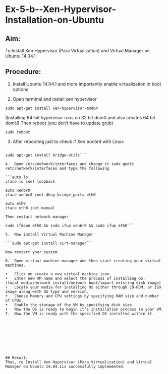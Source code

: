 # Ex-5-b--Xen-Hypervisor-Installation-on-Ubuntu

## Aim:

To Install Xen Hypervisor (Para Virtualization) and Virtual Manager on Ubuntu 14.04.1

## Procedure:

1.	Install Ubuntu 14.04.1 and more importantly enable virtualization in boot options

2.	Open terminal and install xen hypervisor

```sudo apt-get install xen-hypervisor-amd64```

(Installing 64-bit hypervisor runs on 32 bit dom0 and also creates 64 bit domU) Then reboot (you don’t have to update grub)

```sudo reboot```

3.	After rebooting just to check if Xen booted with Linux

```sudo xl info

sudo apt-get install bridge-utils```

4.	Open /etc/network/interfaces and change it sudo gedit /etc/network/interfaces and type the following

```auto lo
iface lo inet loopback

auto xenbr0
iface xenbr0 inet dhcp bridge_ports eth0

auto eth0
iface eth0 inet manual

Then restart network manager

sudo ifdown eth0 && sudo ifup xenbr0 && sudo ifup eth0```

5.	Now install Virtual Machine Manager

```sudo apt-get install virt-manager```
 
Now restart your system.

6.	Open virtual machine manager and then start creating your virtual machines.

•	Click on create a new virtual machine icon.
•	Enter new VM name and select the process of installing OS.
(local media/network install/network boot/import existing disk image)
•	Locate your media for installing OS either through CD-ROM, or ISO image along with OS type and version.
•	Choose Memory and CPU settings by specifying RAM size and number of CPUs.
•	Enable the storage of the VM by specifying disk size.
•	Now the OS is ready to begin it’s installation process in your VM.
7.	Now the VM is ready with the specified OS installed within it.









## Result:
Thus, to Install Xen Hypervisor (Para Virtualization) and Virtual Manager on Ubuntu 14.04.1is successfully implemented.
